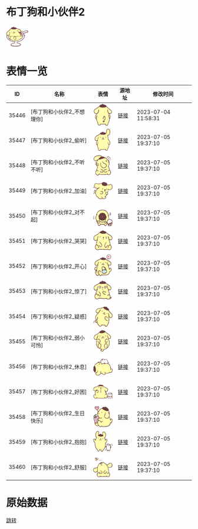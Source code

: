 # 布丁狗和小伙伴2

<img src="./cover.png" height="60" alt="cover" />

# 表情一览

|ID|名称|表情|源地址|修改时间|
|----|----|----|----|----|
|35446|[布丁狗和小伙伴2_不想理你]|<img src="./pic/035446_%5B布丁狗和小伙伴2_不想理你%5D.png" height="60" alt="不想理你"/>|[链接](https://i0.hdslb.com/bfs/garb/bde23332b40ba5c24f28f40fe71419a453544f17.png)|2023-07-04 11:58:31|
|35447|[布丁狗和小伙伴2_偷听]|<img src="./pic/035447_%5B布丁狗和小伙伴2_偷听%5D.png" height="60" alt="偷听"/>|[链接](https://i0.hdslb.com/bfs/garb/01f63ffa27ec46b2df7847af4f005fb5d78c1665.png)|2023-07-05 19:37:10|
|35448|[布丁狗和小伙伴2_不听不听]|<img src="./pic/035448_%5B布丁狗和小伙伴2_不听不听%5D.png" height="60" alt="不听不听"/>|[链接](https://i0.hdslb.com/bfs/garb/3e4112b65be296dc12b8bdd693fa72e09c61b847.png)|2023-07-05 19:37:10|
|35449|[布丁狗和小伙伴2_加油]|<img src="./pic/035449_%5B布丁狗和小伙伴2_加油%5D.png" height="60" alt="加油"/>|[链接](https://i0.hdslb.com/bfs/garb/20e0fa1ac4a4e241913edbd798007fefba6c81b0.png)|2023-07-05 19:37:10|
|35450|[布丁狗和小伙伴2_对不起]|<img src="./pic/035450_%5B布丁狗和小伙伴2_对不起%5D.png" height="60" alt="对不起"/>|[链接](https://i0.hdslb.com/bfs/garb/69a79f55984277898e92956998667be77fe47443.png)|2023-07-05 19:37:10|
|35451|[布丁狗和小伙伴2_哭哭]|<img src="./pic/035451_%5B布丁狗和小伙伴2_哭哭%5D.png" height="60" alt="哭哭"/>|[链接](https://i0.hdslb.com/bfs/garb/cb3ddac0faccc8e9629de2a3b263c18040a1a3fb.png)|2023-07-05 19:37:10|
|35452|[布丁狗和小伙伴2_开心]|<img src="./pic/035452_%5B布丁狗和小伙伴2_开心%5D.png" height="60" alt="开心"/>|[链接](https://i0.hdslb.com/bfs/garb/7d2311d325fbc647b4e5aacc4efc9d7034cfce96.png)|2023-07-05 19:37:10|
|35453|[布丁狗和小伙伴2_惊了]|<img src="./pic/035453_%5B布丁狗和小伙伴2_惊了%5D.png" height="60" alt="惊了"/>|[链接](https://i0.hdslb.com/bfs/garb/6dde0172aee40ed98cb24a273abe6c97031dd6a1.png)|2023-07-05 19:37:10|
|35454|[布丁狗和小伙伴2_疑惑]|<img src="./pic/035454_%5B布丁狗和小伙伴2_疑惑%5D.png" height="60" alt="疑惑"/>|[链接](https://i0.hdslb.com/bfs/garb/28b276d76fd5d759fbc40629e6d2a4ac5729d8ae.png)|2023-07-05 19:37:10|
|35455|[布丁狗和小伙伴2_弱小可怜]|<img src="./pic/035455_%5B布丁狗和小伙伴2_弱小可怜%5D.png" height="60" alt="弱小可怜"/>|[链接](https://i0.hdslb.com/bfs/garb/23f8e51c0c3b023ad6d41678cd42a633f5349e94.png)|2023-07-05 19:37:10|
|35456|[布丁狗和小伙伴2_休息]|<img src="./pic/035456_%5B布丁狗和小伙伴2_休息%5D.png" height="60" alt="休息"/>|[链接](https://i0.hdslb.com/bfs/garb/fb5c05c8a36594db8b772236ce0108132b4b11e4.png)|2023-07-05 19:37:10|
|35457|[布丁狗和小伙伴2_好困]|<img src="./pic/035457_%5B布丁狗和小伙伴2_好困%5D.png" height="60" alt="好困"/>|[链接](https://i0.hdslb.com/bfs/garb/97930d2f2871f241cca47035d45cd2ef189c0f51.png)|2023-07-05 19:37:10|
|35458|[布丁狗和小伙伴2_生日快乐]|<img src="./pic/035458_%5B布丁狗和小伙伴2_生日快乐%5D.png" height="60" alt="生日快乐"/>|[链接](https://i0.hdslb.com/bfs/garb/d958209550780825ba727087d937f7463b5d5227.png)|2023-07-05 19:37:10|
|35459|[布丁狗和小伙伴2_抱抱]|<img src="./pic/035459_%5B布丁狗和小伙伴2_抱抱%5D.png" height="60" alt="抱抱"/>|[链接](https://i0.hdslb.com/bfs/garb/4e5f4b093d44bb419ee7c0274ce86065b09c9f6e.png)|2023-07-05 19:37:10|
|35460|[布丁狗和小伙伴2_舒服]|<img src="./pic/035460_%5B布丁狗和小伙伴2_舒服%5D.png" height="60" alt="舒服"/>|[链接](https://i0.hdslb.com/bfs/garb/5d980c932e904ffc73ef6134d802ead01b6fdaf7.png)|2023-07-05 19:37:10|

# 原始数据

[跳转](./raw.json)

